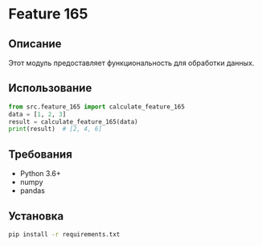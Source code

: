 # Feature 165
## Описание
Этот модуль предоставляет функциональность для обработки данных.
## Использование
```python
from src.feature_165 import calculate_feature_165
data = [1, 2, 3]
result = calculate_feature_165(data)
print(result)  # [2, 4, 6]
```
## Требования
- Python 3.6+
- numpy
- pandas
## Установка
```bash
pip install -r requirements.txt
```